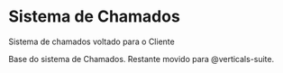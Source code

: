 # Sistema de Chamados

Sistema de chamados voltado para o Cliente

Base do sistema de Chamados. Restante movido para @verticals-suite.
